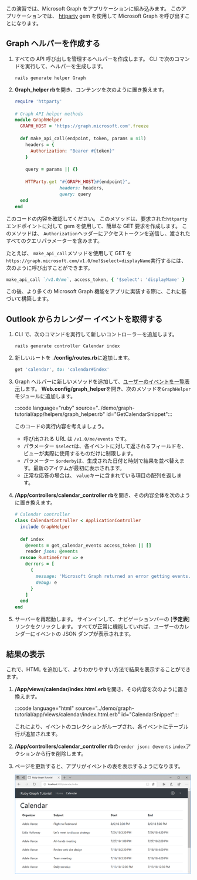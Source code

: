 <!-- markdownlint-disable MD002 MD041 -->

この演習では、Microsoft Graph をアプリケーションに組み込みます。 このアプリケーションでは、 [httparty](https://github.com/jnunemaker/httparty) gem を使用して Microsoft Graph を呼び出すことになります。

## <a name="create-a-graph-helper"></a>Graph ヘルパーを作成する

1. すべての API 呼び出しを管理するヘルパーを作成します。 CLI で次のコマンドを実行して、ヘルパーを生成します。

    ```Shell
    rails generate helper Graph
    ```

1. **Graph_helper rb**を開き、コンテンツを次のように置き換えます。

    ```ruby
    require 'httparty'

    # Graph API helper methods
    module GraphHelper
      GRAPH_HOST = 'https://graph.microsoft.com'.freeze

      def make_api_call(endpoint, token, params = nil)
        headers = {
          Authorization: "Bearer #{token}"
        }

        query = params || {}

        HTTParty.get "#{GRAPH_HOST}#{endpoint}",
                     headers: headers,
                     query: query
      end
    end
    ```

このコードの内容を確認してください。 このメソッドは、要求された`httparty`エンドポイントに対して gem を使用して、簡単な GET 要求を作成します。 このメソッドは、 `Authorization`ヘッダーにアクセストークンを送信し、渡されたすべてのクエリパラメーターを含みます。

たとえば、 `make_api_call`メソッドを使用して GET を`https://graph.microsoft.com/v1.0/me?$select=displayName`実行するには、次のように呼び出すことができます。

```ruby
make_api_call `/v1.0/me`, access_token, { '$select': 'displayName' }
```

この後、より多くの Microsoft Graph 機能をアプリに実装する際に、これに基づいて構築します。

## <a name="get-calendar-events-from-outlook"></a>Outlook からカレンダー イベントを取得する

1. CLI で、次のコマンドを実行して新しいコントローラーを追加します。

    ```Shell
    rails generate controller Calendar index
    ```

1. 新しいルートを **./config/routes.rb**に追加します。

    ```ruby
    get 'calendar', to: 'calendar#index'
    ```

1. Graph ヘルパーに新しいメソッドを追加して、[ユーザーのイベントを一覧表示](/graph/api/user-list-events?view=graph-rest-1.0)します。 **Web.config/graph_helper**を開き、次のメソッドを`GraphHelper`モジュールに追加します。

    :::code language="ruby" source="../demo/graph-tutorial/app/helpers/graph_helper.rb" id="GetCalendarSnippet":::

    このコードの実行内容を考えましょう。

    - 呼び出される URL は `/v1.0/me/events` です。
    - パラメーター `$select`は、各イベントに対して返されるフィールドを、ビューが実際に使用するものだけに制限します。
    - パラメーター `$orderby`は、生成された日付と時刻で結果を並べ替えます。最新のアイテムが最初に表示されます。
    - 正常な応答の場合は、 `value`キーに含まれている項目の配列を返します。

1. **/App/controllers/calendar_controller rb**を開き、その内容全体を次のように置き換えます。

    ```ruby
    # Calendar controller
    class CalendarController < ApplicationController
      include GraphHelper

      def index
        @events = get_calendar_events access_token || []
        render json: @events
      rescue RuntimeError => e
        @errors = [
          {
            message: 'Microsoft Graph returned an error getting events.',
            debug: e
          }
        ]
      end
    end
    ```

1. サーバーを再起動します。 サインインして、ナビゲーションバーの [**予定表**] リンクをクリックします。 すべてが正常に機能していれば、ユーザーのカレンダーにイベントの JSON ダンプが表示されます。

## <a name="display-the-results"></a>結果の表示

これで、HTML を追加して、よりわかりやすい方法で結果を表示することができます。

1. **/App/views/calendar/index.html.erb**を開き、その内容を次のように置き換えます。

    :::code language="html" source="../demo/graph-tutorial/app/views/calendar/index.html.erb" id="CalendarSnippet":::

    これにより、イベントのコレクションがループされ、各イベントにテーブル行が追加されます。

1. **/App/controllers/calendar_controller rb**の`render json: @events` `index`アクションから行を削除します。

1. ページを更新すると、アプリがイベントの表を表示するようになります。

    ![イベント表のスクリーンショット](./images/add-msgraph-01.png)
